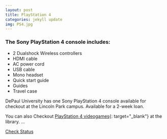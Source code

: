 ```yaml
---
layout: post
title: PlayStation 4
categories: jekyll update
img: PS4.jpg
---
```


### The Sony PlayStation 4 console includes:

* 2 Dualshock Wireless controllers
* HDMI cable
* AC power cord
* USB cable
* Mono headset
* Quick start guide
* Guides
* Travel case

DePaul University has one Sony PlayStation 4 console  available for checkout at the Lincoln Park campus.
Available for a 2-week loan. 

You can also Checkout [PlayStation 4 videogames](https://vufind.carli.illinois.edu/vf-dpu/Search/Home?lookfor=ps4+games&type=all&start_over=1&submit=Find&search=new){: target="_blank"} at the library.
...

<a href="https://vufind.carli.illinois.edu/vf-dpu/Record/dpu_1172825" target="_blank" class="btn btn-primary btn-lg">Check Status</a>
